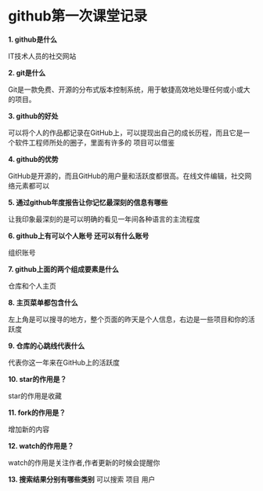 # github第一次课堂记录
**1. github是什么**

IT技术人员的社交网站

**2. git是什么**

Git是一款免费、开源的分布式版本控制系统，用于敏捷高效地处理任何或小或大的项目。

**3. github的好处**

可以将个人的作品都记录在GitHub上，可以提现出自己的成长历程，而且它是一个软件工程师所处的圈子，里面有许多的
项目可以借鉴

**4. github的优势**

GitHub是开源的，而且GitHub的用户量和活跃度都很高。在线文件编辑，社交网络元素都可以


**5. 通过github年度报告让你记忆最深刻的信息有哪些**

让我印象最深刻的是可以明确的看见一年间各种语言的主流程度

**6. github上有可以个人账号 还可以有什么账号**

组织账号

**7. github上面的两个组成要素是什么**

仓库和个人主页

**8. 主页菜单都包含什么**

左上角是可以搜寻的地方，整个页面的昨天是个人信息，右边是一些项目和你的活跃度

**9. 仓库的心跳线代表什么**

代表你这一年来在GitHub上的活跃度

**10. star的作用是？**

star的作用是收藏

**11. fork的作用是？**

增加新的内容

**12. watch的作用是？**

watch的作用是关注作者,作者更新的时候会提醒你

**13. 搜索结果分别有哪些类别**
可以搜索 项目 用户

